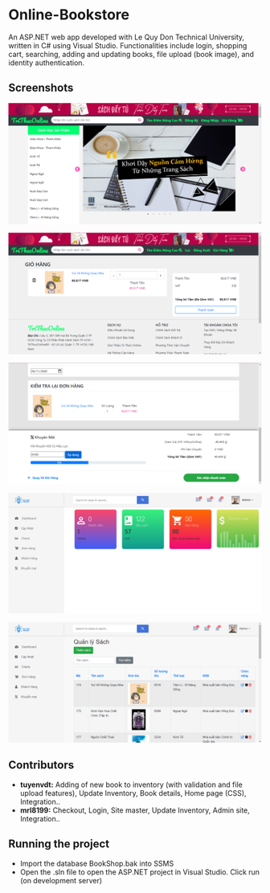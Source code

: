 # Online-Bookstore
An ASP.NET web app developed with Le Quy Don Technical University, written in C# using Visual Studio. 
Functionalities include login, shopping cart, searching, adding and updating books, file upload (book image), and identity authentication.

## Screenshots
![](screenshots/1.png)

![](screenshots/2.png)

![](screenshots/3.png)

![](screenshots/4.png)

![](screenshots/5.png)

## Contributors
- **tuyenvdt:** Adding of new book to inventory (with validation and file upload features), Update Inventory, Book details, Home page (CSS), Integration..
- **mrl8199:** Checkout, Login, Site master, Update Inventory, Admin site, Integration..

## Running the project
- Import the database BookShop.bak into SSMS 
- Open the .sln file to open the ASP.NET project in Visual Studio. Click run (on development server)
